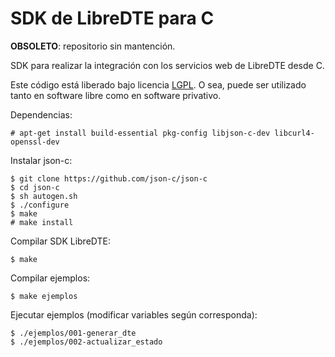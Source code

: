 SDK de LibreDTE para C
======================

**OBSOLETO**: repositorio sin mantención.

SDK para realizar la integración con los servicios web de LibreDTE desde C.

Este código está liberado bajo licencia [LGPL](http://www.gnu.org/licenses/lgpl-3.0.en.html).
O sea, puede ser utilizado tanto en software libre como en software privativo.

Dependencias:

	# apt-get install build-essential pkg-config libjson-c-dev libcurl4-openssl-dev

Instalar json-c:

	$ git clone https://github.com/json-c/json-c
	$ cd json-c
	$ sh autogen.sh
	$ ./configure
	$ make
	# make install

Compilar SDK LibreDTE:

	$ make

Compilar ejemplos:

	$ make ejemplos

Ejecutar ejemplos (modificar variables según corresponda):

	$ ./ejemplos/001-generar_dte
	$ ./ejemplos/002-actualizar_estado
